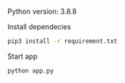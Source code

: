 Python version: 3.8.8

Install dependecies

```bash
pip3 install -r requirement.txt
```
Start app

```bash
python app.py
```
